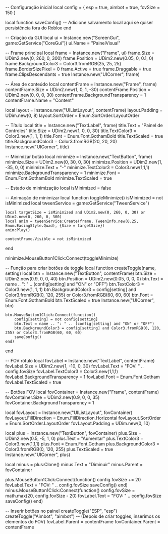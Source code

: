 -- Configuração inicial
local config = {
    esp = true,
    aimbot = true,
    fovSize = 150
}

local function saveConfig()
    -- Adicione salvamento local aqui se quiser persistência fora do Roblox
end

-- Criação da GUI
local ui = Instance.new("ScreenGui", game:GetService("CoreGui"))
ui.Name = "PainelVisual"

-- Frame principal
local frame = Instance.new("Frame", ui)
frame.Size = UDim2.new(0, 260, 0, 300)
frame.Position = UDim2.new(0.05, 0, 0.1, 0)
frame.BackgroundColor3 = Color3.fromRGB(25, 25, 25)
frame.BorderSizePixel = 0
frame.Active = true
frame.Draggable = true
frame.ClipsDescendants = true
Instance.new("UICorner", frame)

-- Área de conteúdo
local contentFrame = Instance.new("Frame", frame)
contentFrame.Size = UDim2.new(1, 0, 1, -30)
contentFrame.Position = UDim2.new(0, 0, 0, 30)
contentFrame.BackgroundTransparency = 1
contentFrame.Name = "Content"

local layout = Instance.new("UIListLayout", contentFrame)
layout.Padding = UDim.new(0, 8)
layout.SortOrder = Enum.SortOrder.LayoutOrder

-- Título
local title = Instance.new("TextLabel", frame)
title.Text = "Painel de Controles"
title.Size = UDim2.new(1, 0, 0, 30)
title.TextColor3 = Color3.new(1, 1, 1)
title.Font = Enum.Font.GothamBold
title.TextScaled = true
title.BackgroundColor3 = Color3.fromRGB(20, 20, 20)
Instance.new("UICorner", title)

-- Minimizar botão
local minimize = Instance.new("TextButton", frame)
minimize.Size = UDim2.new(0, 30, 0, 30)
minimize.Position = UDim2.new(1, -35, 0, 0)
minimize.Text = "-"
minimize.TextColor3 = Color3.new(1,1,1)
minimize.BackgroundTransparency = 1
minimize.Font = Enum.Font.GothamBold
minimize.TextScaled = true

-- Estado de minimização
local isMinimized = false

-- Animação de minimizar
local function toggleMinimize()
    isMinimized = not isMinimized
    local tweenService = game:GetService("TweenService")

    local targetSize = isMinimized and UDim2.new(0, 260, 0, 30) or UDim2.new(0, 260, 0, 300)
    local anim = tweenService:Create(frame, TweenInfo.new(0.25, Enum.EasingStyle.Quad), {Size = targetSize})
    anim:Play()

    contentFrame.Visible = not isMinimized
end

minimize.MouseButton1Click:Connect(toggleMinimize)

-- Função para criar botões de toggle
local function createToggle(name, setting)
    local btn = Instance.new("TextButton", contentFrame)
    btn.Size = UDim2.new(0.9, 0, 0, 40)
    btn.Position = UDim2.new(0.05, 0, 0, 0)
    btn.Text = name .. ": " .. (config[setting] and "ON" or "OFF")
    btn.TextColor3 = Color3.new(1, 1, 1)
    btn.BackgroundColor3 = config[setting] and Color3.fromRGB(0, 120, 255) or Color3.fromRGB(60, 60, 60)
    btn.Font = Enum.Font.GothamBold
    btn.TextScaled = true
    Instance.new("UICorner", btn)

    btn.MouseButton1Click:Connect(function()
        config[setting] = not config[setting]
        btn.Text = name .. ": " .. (config[setting] and "ON" or "OFF")
        btn.BackgroundColor3 = config[setting] and Color3.fromRGB(0, 120, 255) or Color3.fromRGB(60, 60, 60)
        saveConfig()
    end)
end

-- FOV rótulo
local fovLabel = Instance.new("TextLabel", contentFrame)
fovLabel.Size = UDim2.new(1, -10, 0, 30)
fovLabel.Text = "FOV: " .. config.fovSize
fovLabel.TextColor3 = Color3.new(1,1,1)
fovLabel.BackgroundTransparency = 1
fovLabel.Font = Enum.Font.Gotham
fovLabel.TextScaled = true

-- Botões FOV
local fovContainer = Instance.new("Frame", contentFrame)
fovContainer.Size = UDim2.new(0.9, 0, 0, 35)
fovContainer.BackgroundTransparency = 1

local fovLayout = Instance.new("UIListLayout", fovContainer)
fovLayout.FillDirection = Enum.FillDirection.Horizontal
fovLayout.SortOrder = Enum.SortOrder.LayoutOrder
fovLayout.Padding = UDim.new(0, 10)

local plus = Instance.new("TextButton", fovContainer)
plus.Size = UDim2.new(0.5, -5, 1, 0)
plus.Text = "Aumentar"
plus.TextColor3 = Color3.new(1,1,1)
plus.Font = Enum.Font.Gotham
plus.BackgroundColor3 = Color3.fromRGB(0, 120, 255)
plus.TextScaled = true
Instance.new("UICorner", plus)

local minus = plus:Clone()
minus.Text = "Diminuir"
minus.Parent = fovContainer

plus.MouseButton1Click:Connect(function()
    config.fovSize += 20
    fovLabel.Text = "FOV: " .. config.fovSize
    saveConfig()
end)
minus.MouseButton1Click:Connect(function()
    config.fovSize = math.max(20, config.fovSize - 20)
    fovLabel.Text = "FOV: " .. config.fovSize
    saveConfig()
end)

-- Inserir botões no painel
createToggle("ESP", "esp")
createToggle("Aimbot", "aimbot")
-- (Depois de criar toggles, inserimos os elementos do FOV)
fovLabel.Parent = contentFrame
fovContainer.Parent = contentFrame
